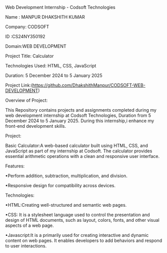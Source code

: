 Web Development Internship - Codsoft Technologies

Name : MANPUR DHAKSHITH KUMAR

Company: CODSOFT 

ID :CS24NY350192

Domain:WEB DEVELOPMENT


Project Title: Calculator

Technologies Used: HTML, CSS, JavaScript

Duration: 5 December 2024 to 5 January 2025

Project Link:(https://github.com/DhakshithManpur/CODSOFT-WEB-DEVELOPMENT)

Overview of Project:

 This Repository contains projects and assignments completed during my web development internship at Codsoft Technologies, Duration from 5 December 2024 to 5 January 2025. During this internship,i enhance my front-end development skills.

Project:

   Basic Calculator:A web-based calculator built using HTML, CSS, and JavaScript as part of my internship at Codsoft. The calculator provides essential arithmetic operations with a clean and responsive user interface.

Features:
 
  •Perform addition, subtraction, multiplication, and division.
 
  •Responsive design for compatibility across devices.

 Technologies:
 
   •HTML:Creating well-structured and semantic web pages.
	
   •CSS: It is a stylesheet language used to control the presentation and design of HTML documents, such as layout, colors, fonts, and other visual aspects of a web page.
	
   •Javascript:It is a primarily used for creating interactive and dynamic content on web pages. It enables developers to add behaviors and  respond to user interactions.

